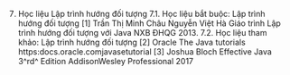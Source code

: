 7. Học liệu Lập trình hướng đối tượng
7.1. Học liệu bắt buộc: Lập trình hướng đối tượng \[1\] Trần Thị Minh Châu Nguyễn Việt Hà Giáo trình Lập trình hướng
đối tượng với Java NXB ĐHQG 2013.
7.2. Học liệu tham khảo: Lập trình hướng đối tượng \[2\] Oracle The Java tutorials
https:docs.oracle.comjavasetutorial
\[3\] Joshua Bloch Effective Java 3^rd^ Edition AddisonWesley
Professional 2017

